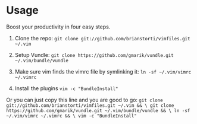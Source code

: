 Usage
========

Boost your productivity in four easy steps.

1. Clone the repo:
`git clone git://github.com/brianstorti/vimfiles.git ~/.vim`

2. Setup Vundle:
`git clone https://github.com/gmarik/vundle.git ~/.vim/bundle/vundle`

3. Make sure vim finds the vimrc file by symlinking it:
`ln -sf ~/.vim/vimrc ~/.vimrc`

4. Install the plugins `vim -c "BundleInstall"`

Or you can just copy this line and you are good to go:
`git clone git://github.com/brianstorti/vimfiles.git ~/.vim && \
 git clone https://github.com/gmarik/vundle.git ~/.vim/bundle/vundle && \
 ln -sf ~/.vim/vimrc ~/.vimrc && \
 vim -c "BundleInstall"`
